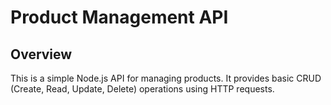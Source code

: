 # Product Management API

## Overview

This is a simple Node.js API for managing products. It provides basic CRUD (Create, Read, Update, Delete) operations using HTTP requests.

